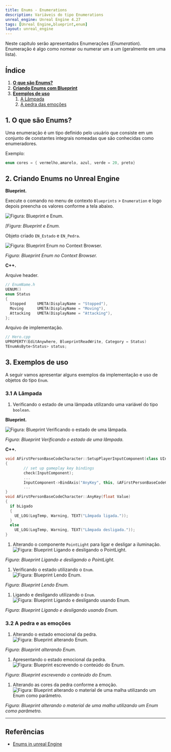 ```yaml
---
title: Enums - Enumerations
description: Variáveis do tipo Enumerations
unreal_engine: Unreal Engine 4.27
tags: [Unreal Engine,blueprint,enum]
layout: unreal_engine
---
```


Neste capitulo serão apresentados Enumerações (*Enumeration*). Enumeração é algo como nomear ou numerar um a um (geralmente em uma lista).

## Índice
1. **[O que são Enums?](#1)**
1. **[Criando Enums com Blueprint](#2)**
1. **[Exemplos de uso](#3)**
    1. [A Lâmpada](#3.1)
    1. [A pedra das emoções](#3.2)

<a name="1"></a>
## 1. O que são Enums?
Uma enumeração é um tipo definido pelo usuário que consiste em um conjunto de constantes integrais nomeadas que são conhecidas como enumeradores.

Exemplo:

```cpp
enum cores = { vermelho,amarelo, azul, verde = 20, preto}
```
<a name="2"></a>
## 2. Criando Enums no Unreal Engine

**Blueprint.**

Execute o comando no menu de contexto `Blueprints` > `Enumeration` e logo depois preencha os valores conforme a tela abaixo.  

![Figura: Blueprint e Enum.](imagens/enum/blueprint_enum_declare.jpg "[Figura: Blueprint e Enum.")

*[Figura: Blueprint e Enum.*

Objeto criado `EN_Estado` e `EN_Pedra`.  

![Figura: Blueprint Enum no Context Browser.](imagens/enum/blueprint_enum.jpg "Figura: Blueprint Enum no Context Browser.")

*Figura: Blueprint Enum no Context Browser.*

**C++.**

Arquive header.

```cpp
// EnumName.h
UENUM()
enum Status
{
  Stopped     UMETA(DisplayName = "Stopped"),
  Moving      UMETA(DisplayName = "Moving"),
  Attacking   UMETA(DisplayName = "Attacking"),
};
```

Arquivo de implementação.

```cpp
// Hero.cpp
UPROPERTY(EditAnywhere, BlueprintReadWrite, Category = Status)
TEnumAsByte<Status> status;
```


<a name="3"></a>
## 3. Exemplos de uso
A seguir vamos apresentar alguns exemplos da implementação e uso de objetos do tipo `Enum`.

<a name="3.1"></a>
### 3.1 A Lâmpada

1. Verificando o estado de uma lâmpada utilizando uma variável do tipo `boolean`.  

  **Blueprint.**

  ![Figura: Blueprint Verificando o estado de uma lâmpada.](imagens/enum/blueprint_enum_example_lamp_state.jpg "Figura: Blueprint Verificando o estado de uma lâmpada.")

  *Figura: Blueprint Verificando o estado de uma lâmpada.*

  **C++.**

  ```cpp
void AFirstPersonBaseCodeCharacter::SetupPlayerInputComponent(class UInputComponent* InputComponent)
  {
          // set up gameplay key bindings
          check(InputComponent);
          ...
          InputComponent->BindAxis("AnyKey", this, &AFirstPersonBaseCodeCharacter::AnyKey);
          ...
  }   
void AFirstPersonBaseCodeCharacter::AnyKey(float Value)
  {
    if bLigado
    {
      UE_LOG(LogTemp, Warning, TEXT("Lâmpada ligada."));  
    }    
    else
      UE_LOG(LogTemp, Warning, TEXT("Lâmpada desligada."));
  }    
```
1.  Alterando o componente `PointLight` para ligar e desligar a iluminação.    
  ![Figura: Blueprint Ligando e desligando o PointLight.](imagens/enum/blueprint_enum_example_lamp_offon.jpg "Figura: Blueprint Ligando e desligando o PointLight.")

  *Figura: Blueprint Ligando e desligando o PointLight.*   
1.  Verificando o estado utilizando o `Enum`.   
  ![Figura: Blueprint Lendo Enum.](imagens/enum/blueprint_enum_example_lamp_read_state.jpg)

  *Figura: Blueprint Lendo Enum.*  
1.  Ligando e desligando utilizando o `Enum`.   
  ![Figura: Blueprint Ligando e desligando usando Enum.](imagens/enum/blueprint_enum_example_lamp_off.jpg)

  *Figura: Blueprint Ligando e desligando usando Enum.*

<a name="3.2"></a>
### 3.2 A pedra e as emoções
1. Alterando o estado emocional da pedra.    
  ![Figura: Blueprint alterando Enum.](imagens/enum/blueprint_enum_example_rock.jpg "Figura: Blueprint alterando Enum.")

  *Figura: Blueprint alterando Enum.*
1. Apresentando o estado emocional da pedra.   
  ![Figura: Blueprint escrevendo o conteúdo do Enum.](imagens/enum/blueprint_enum_example_rock_state.jpg "Figura: Blueprint escrevendo o conteúdo do Enum.")

  *Figura: Blueprint escrevendo o conteúdo do Enum.*
1. Alterando as cores da pedra conforme a emoção.  
  ![Figura: Blueprint alterando o material de uma malha utilizando um Enum como parâmetro.](imagens/enum/blueprint_enum_example_rock_set_material.jpg "Figura: Blueprint alterando o material de uma malha utilizando um Enum como parâmetro.")

  *Figura: Blueprint alterando o material de uma malha utilizando um Enum como parâmetro.*

***
## Referências
- [Enums in unreal Engine](https://couchlearn.com/enums-in-unreal-engine-4-blueprints/)
